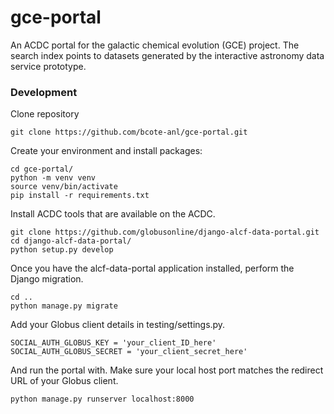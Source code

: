 # gce-portal
An ACDC portal for the galactic chemical evolution (GCE) project. The search index points to datasets generated by the interactive astronomy data service prototype.

### Development

Clone repository

```
git clone https://github.com/bcote-anl/gce-portal.git
```

Create your environment and install packages:

```
cd gce-portal/
python -m venv venv
source venv/bin/activate
pip install -r requirements.txt
```

Install ACDC tools that are available on the ACDC.

```
git clone https://github.com/globusonline/django-alcf-data-portal.git
cd django-alcf-data-portal/
python setup.py develop
```

Once you have the alcf-data-portal application installed, perform the Django migration.

```
cd ..
python manage.py migrate
```

Add your Globus client details in testing/settings.py.

```
SOCIAL_AUTH_GLOBUS_KEY = 'your_client_ID_here'
SOCIAL_AUTH_GLOBUS_SECRET = 'your_client_secret_here'
```

And run the portal with. Make sure your local host port matches the redirect URL of your Globus client.

```
python manage.py runserver localhost:8000
```
